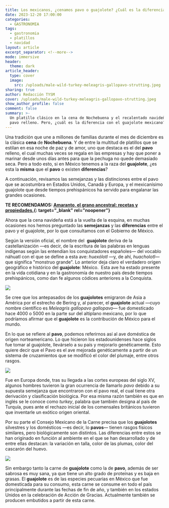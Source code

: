 ```yaml
---
title: Los mexicanos, ¿cenamos pavo o guajolote? ¿Cuál es la diferencia?
date: 2023-12-20 17:00:00
categories:
  - GASTRONOMIA
tags:
  - gastronomia
  - platillos
  - navidad
layout: article
excerpt_separator: <!--more-->
mode: immersive
header:
  theme: dark
article_header:
  type: cover
  image:
    src: /uploads/male-wild-turkey-meleagris-gallopavo-strutting.jpeg
sharing: true
author: Redacción TYSM
cover: /uploads/male-wild-turkey-meleagris-gallopavo-strutting.jpeg
show_author_profile: false
comment: false
summary: >-
  Un platillo clásico en la cena de Nochebuena y el recalentado navideño es el
  pavo relleno. Pero, ¿cuál es la diferencia con el guajolote mexicano?
---
```

Una tradición que une a millones de familias durante el mes de diciembre es la clásica **cena** de **Nochebuena**. Y de entre la multitud de platillos que se estilan en esa noche de paz y de amor, uno que destaca es el del **pavo** relleno, el cual muchas veces se regala en las empresas y hay que poner a marinar desde unos días antes para que la pechuga no quede demasiado seca. Pero a todo esto, si en México tenemos a la raza del **guajolote**, ¿es esta la **misma** que el **pavo** o existen **diferencias**?

A continuación, revisamos las semejanzas y las distinciones entre el pavo que se acostumbra en Estados Unidos, Canadá y Europa, y el mexicanísimo guajolote que desde tiempos prehispánicos ha servido para engalanar las grandes ocasiones.

**TE RECOMENDAMOS: [Amaranto, el grano ancestral: recetas y propiedades.](https://blog.tonoysumariachi.com/gastronomia/2022/09/12/amaranto-el-grano-ancestral-recetas-y-propiedades.html){: target="_blank" rel="noopener"}**

Ahora que la cena navideña está a la vuelta de la esquina, en muchas ocasiones nos hemos preguntado las **semejanzas** y las **diferencias** entre el pavo y el guajolote, por lo que consultamos con el Gobierno de México.

Según la versión oficial, el nombre del&nbsp; **guajolote**&nbsp;deriva de la castellanización —es decir, de la escritura de las palabras en lenguas indígenas según las entendían los conquistadores españoles— del vocablo náhuatl con el que se define a esta ave: *huexólotl*&nbsp;—y, de ahí, *huacholotl*— que significa "monstruo grande". Lo anterior deja claro el verdadero origen geográfico e histórico del **guajolote**: México.&nbsp; Esta ave ha estado presente en la vida cotidiana y en la gastronomía de nuestro país desde tiempos prehispánicos, como dan fe algunos códices anteriores a la Conquista.

![](https://upload.wikimedia.org/wikipedia/commons/thumb/c/ca/Florentine_Codex_Fol_28_compras_fiesta_mantas_alimentos_guajolote_vasijas_asientos.png/640px-Florentine_Codex_Fol_28_compras_fiesta_mantas_alimentos_guajolote_vasijas_asientos.png)

Se cree que los antepasados de los **guajolotes** emigraron de Asia a América por el estrecho de Bering y, al parecer, el **guajolote** actual —cuyo nombre científico es *Meleagris gallopavo gallopavo*— fue domesticado hace 4000 o 5000 en la parte sur del altiplano mexicano, por lo que podríamos afirmar que el **guajolote** es la contribución de México para el mundo.

En lo que se refiere al **pavo**, podemos referirnos así al ave doméstica de origen norteamericano. Lo que hicieron los estadounidenses hace siglos fue tomar al guajolote, llevárselo a su país y mejorarlo genéticamente. Esto quiere decir que el Pavo es el ave mejorada genéticamente a partir de un sistema de cruzamientos que se modificó el color del plumaje, entre otros rasgos.

![](https://upload.wikimedia.org/wikipedia/commons/thumb/2/20/Male_wild_turkey_-_Meleagris_gallopavo.jpg/529px-Male_wild_turkey_-_Meleagris_gallopavo.jpg)

Fue en Europa donde, tras su llegada a las cortes europeas del siglo XV, algunos hombres tuvieron la gran ocurrencia de llamarlo *pavo* debido a su supuesta semejanza que encontraron con el pavo real, el cual tiene otra derivación y clasificación biológica. Por esa misma razón también es que en inglés se le conoce como *turkey*, palabra que también designa al país de Turquía, pues ante el rechazo inicial de los comensales británicos tuvieron que inventarle un exótico origen oriental.

Por su parte el Consejo Mexicano de la Carne precisa que los **guajolotes** silvestres y los domésticos —es decir, lo **pavos**— tienen rasgos físicos similares, pero biológicamente son distintos. Las diferencias entre estos se han originado en función al ambiente en el que se han desarrollado y de entre ellas destacan: la variación en talla, color de las plumas, color del cascarón del huevo.

![](https://upload.wikimedia.org/wikipedia/commons/thumb/4/44/Guajolote_Ocelado_-_panoramio_%281%29.jpg/1024px-Guajolote_Ocelado_-_panoramio_%281%29.jpg)

Sin embargo tanto la carne de **guajolote** como la de **pavo**, además de ser sabrosa es muy sana, ya que tiene un alto grado de proteínas y es baja en grasas. El **guajolote** es de las especies pecuarias en México que fue domesticada para su consumo, esta carne se consume en todo el país principalmente durante las fechas de fin de año, y también en los estados Unidos en la celebración de Acción de Gracias. Actualmente también se producen embutidos a partir de esta carne.